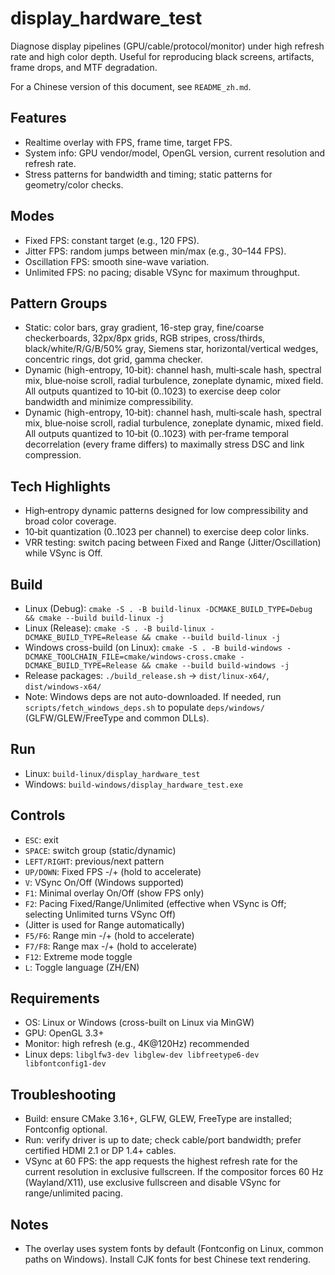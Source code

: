 # display_hardware_test

Diagnose display pipelines (GPU/cable/protocol/monitor) under high refresh rate and high color depth. Useful for reproducing black screens, artifacts, frame drops, and MTF degradation.

For a Chinese version of this document, see `README_zh.md`.

## Features
- Realtime overlay with FPS, frame time, target FPS.
- System info: GPU vendor/model, OpenGL version, current resolution and refresh rate.
- Stress patterns for bandwidth and timing; static patterns for geometry/color checks.

## Modes
- Fixed FPS: constant target (e.g., 120 FPS).
- Jitter FPS: random jumps between min/max (e.g., 30–144 FPS).
- Oscillation FPS: smooth sine-wave variation.
- Unlimited FPS: no pacing; disable VSync for maximum throughput.

## Pattern Groups
- Static: color bars, gray gradient, 16-step gray, fine/coarse checkerboards, 32px/8px grids, RGB stripes, cross/thirds, black/white/R/G/B/50% gray, Siemens star, horizontal/vertical wedges, concentric rings, dot grid, gamma checker.
- Dynamic (high-entropy, 10‑bit): channel hash, multi‑scale hash, spectral mix, blue‑noise scroll, radial turbulence, zoneplate dynamic, mixed field. All outputs quantized to 10‑bit (0..1023) to exercise deep color bandwidth and minimize compressibility.
- Dynamic (high-entropy, 10‑bit): channel hash, multi‑scale hash, spectral mix, blue‑noise scroll, radial turbulence, zoneplate dynamic, mixed field. All outputs quantized to 10‑bit (0..1023) with per‑frame temporal decorrelation (every frame differs) to maximally stress DSC and link compression.

## Tech Highlights
- High‑entropy dynamic patterns designed for low compressibility and broad color coverage.
- 10‑bit quantization (0..1023 per channel) to exercise deep color links.
- VRR testing: switch pacing between Fixed and Range (Jitter/Oscillation) while VSync is Off.

## Build
- Linux (Debug): `cmake -S . -B build-linux -DCMAKE_BUILD_TYPE=Debug && cmake --build build-linux -j`
- Linux (Release): `cmake -S . -B build-linux -DCMAKE_BUILD_TYPE=Release && cmake --build build-linux -j`
- Windows cross-build (on Linux): `cmake -S . -B build-windows -DCMAKE_TOOLCHAIN_FILE=cmake/windows-cross.cmake -DCMAKE_BUILD_TYPE=Release && cmake --build build-windows -j`
- Release packages: `./build_release.sh` → `dist/linux-x64/`, `dist/windows-x64/`
- Note: Windows deps are not auto-downloaded. If needed, run `scripts/fetch_windows_deps.sh` to populate `deps/windows/` (GLFW/GLEW/FreeType and common DLLs).

## Run
- Linux: `build-linux/display_hardware_test`
- Windows: `build-windows/display_hardware_test.exe`

## Controls
- `ESC`: exit
- `SPACE`: switch group (static/dynamic)
- `LEFT/RIGHT`: previous/next pattern
- `UP/DOWN`: Fixed FPS -/+ (hold to accelerate)
- `V`: VSync On/Off (Windows supported)
- `F1`: Minimal overlay On/Off (show FPS only)
- `F2`: Pacing Fixed/Range/Unlimited (effective when VSync is Off; selecting Unlimited turns VSync Off)
- (Jitter is used for Range automatically)
- `F5/F6`: Range min -/+ (hold to accelerate)
- `F7/F8`: Range max -/+ (hold to accelerate)
- `F12`: Extreme mode toggle
- `L`: Toggle language (ZH/EN)

## Requirements
- OS: Linux or Windows (cross-built on Linux via MinGW)
- GPU: OpenGL 3.3+
- Monitor: high refresh (e.g., 4K@120Hz) recommended
- Linux deps: `libglfw3-dev libglew-dev libfreetype6-dev libfontconfig1-dev`

## Troubleshooting
- Build: ensure CMake 3.16+, GLFW, GLEW, FreeType are installed; Fontconfig optional.
- Run: verify driver is up to date; check cable/port bandwidth; prefer certified HDMI 2.1 or DP 1.4+ cables.
- VSync at 60 FPS: the app requests the highest refresh rate for the current resolution in exclusive fullscreen. If the compositor forces 60 Hz (Wayland/X11), use exclusive fullscreen and disable VSync for range/unlimited pacing.

## Notes
- The overlay uses system fonts by default (Fontconfig on Linux, common paths on Windows). Install CJK fonts for best Chinese text rendering.

